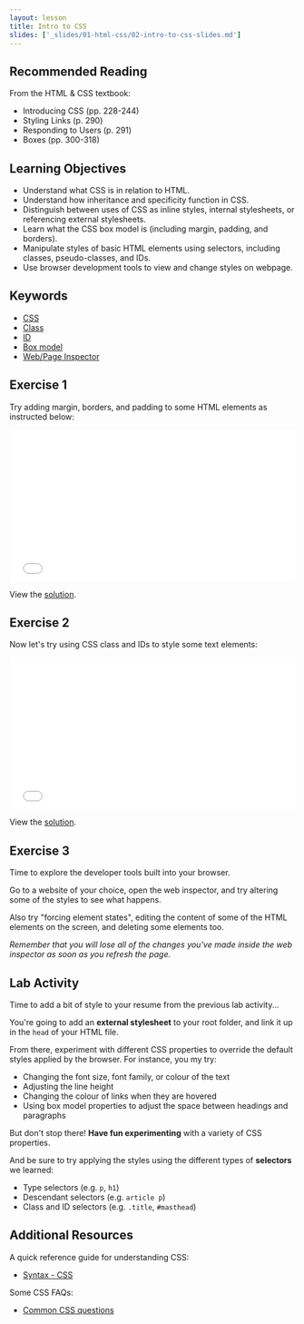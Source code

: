 ```yaml
---
layout: lesson
title: Intro to CSS
slides: ['_slides/01-html-css/02-intro-to-css-slides.md']
---
```


## Recommended Reading

From the HTML & CSS textbook:

- Introducing CSS (pp. 228-244)
- Styling Links (p. 290)
- Responding to Users (p. 291)
- Boxes (pp. 300-318)

## Learning Objectives

- Understand what CSS is in relation to HTML.
- Understand how inheritance and specificity function in CSS.
- Distinguish between uses of CSS as inline styles, internal stylesheets, or referencing external stylesheets.
- Learn what the CSS box model is (including margin, padding, and borders).
- Manipulate styles of basic HTML elements using selectors, including classes, pseudo-classes, and IDs.
- Use browser development tools to view and change styles on webpage.

## Keywords

- [CSS](https://developer.mozilla.org/en-US/docs/Web/CSS)
- [Class](https://developer.mozilla.org/en-US/docs/Web/HTML/Global_attributes/class)
- [ID](https://developer.mozilla.org/en-US/docs/Web/HTML/Global_attributes/id)
- [Box model](https://developer.mozilla.org/en-US/docs/Web/CSS/box_model)
- [Web/Page Inspector](https://developer.mozilla.org/en-US/docs/Tools/Page_Inspector)

## Exercise 1

Try adding margin, borders, and padding to some HTML elements as instructed below:

<iframe height='268' scrolling='no' src='//codepen.io/redacademy/embed/GJEPPJ/?height=268&theme-id=0&default-tab=css' frameborder='no' allowtransparency='true' allowfullscreen='true' style='width: 100%;'>See the Pen <a href='http://codepen.io/redacademy/pen/GJEPPJ/'>GJEPPJ</a> by RED Academy (<a href='http://codepen.io/redacademy'>@redacademy</a>) on <a href='http://codepen.io'>CodePen</a>.
</iframe>

View the [solution](http://codepen.io/redacademy/pen/XbgoLP).

## Exercise 2

Now let's try using CSS class and IDs to style some text elements:

<iframe height='268' scrolling='no' src='//codepen.io/redacademy/embed/ZGywWj/?height=268&theme-id=0&default-tab=css' frameborder='no' allowtransparency='true' allowfullscreen='true' style='width: 100%;'>See the Pen <a href='http://codepen.io/redacademy/pen/ZGywWj/'>ZGywWj</a> by RED Academy (<a href='http://codepen.io/redacademy'>@redacademy</a>) on <a href='http://codepen.io'>CodePen</a>.
</iframe>

View the [solution](http://codepen.io/redacademy/pen/EjXryM).

## Exercise 3

Time to explore the developer tools built into your browser.

Go to a website of your choice, open the web inspector, and try altering some of the styles to see what happens.

Also try "forcing element states", editing the content of some of the HTML elements on the screen, and deleting some elements too.

*Remember that you will lose all of the changes you've made inside the web inspector as soon as you refresh the page.*

## Lab Activity

Time to add a bit of style to your resume from the previous lab activity...

You're going to add an **external stylesheet** to your root folder, and link it up in the `head` of your HTML file.

From there, experiment with different CSS properties to override the default styles applied by the browser. For instance, you my try:

- Changing the font size, font family, or colour of the text
- Adjusting the line height
- Changing the colour of links when they are hovered
- Using box model properties to adjust the space between headings and paragraphs

But don't stop there! **Have fun experimenting** with a variety of CSS properties.

And be sure to try applying the styles using the different types of **selectors** we learned:

- Type selectors (e.g. `p`, `h1`)
- Descendant selectors (e.g. `article p`)
- Class and ID selectors (e.g. `.title`, `#masthead`)

## Additional Resources

A quick reference guide for understanding CSS:

- [Syntax - CSS](https://developer.mozilla.org/en-US/docs/Web/CSS/Syntax)

Some CSS FAQs:

- [Common CSS questions](https://developer.mozilla.org/en-US/docs/Web/CSS/Common_CSS_Questions)
